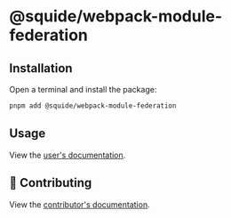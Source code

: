 # @squide/webpack-module-federation

## Installation

Open a terminal and install the package:

```bash
pnpm add @squide/webpack-module-federation
```

## Usage

View the [user's documentation](https://gsoft-inc.github.io/wl-squide/).

## 🤝 Contributing

View the [contributor's documentation](../../CONTRIBUTING.md).
